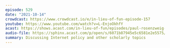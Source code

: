 ```yaml
---
episode: 529
date: "2021-10-14"
crowdcast: https://www.crowdcast.io/e/in-lieu-of-fun-episode-157
youtube: https://www.youtube.com/watch?v=L-EnjoOkhfY
acast: https://shows.acast.com/in-lieu-of-fun/episodes/paul-rosenzweig-on-cybersecurity-monoculture
audio-file: https://sphinx.acast.com/p/open/s/6071b87945e5c6581e2e5575/e/616d7c83e63edc0014981c0e/media.mp3
summary: Discussing Internet policy and other scholarly topics
---
```

